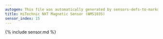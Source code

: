 ```yaml
---
autogen: This file was automatically generated by sensors-defs-to-markdown.py
title: HiTechnic NXT Magnetic Sensor (NMS1035)
sensor_index: 15
---
```


{% include sensor.md %}
